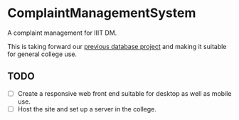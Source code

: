 # ComplaintManagementSystem
A complaint management for IIIT DM.

This is taking forward our [previous database project](https://github.com/guptaanmol184/Database-Project-Files) and making it suitable for general college use.

## TODO

- [ ] Create a responsive web front end suitable for desktop as well as mobile use.
- [ ] Host the site and set up a server in the college.
